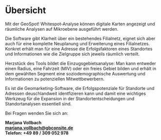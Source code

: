# Übersicht 

Mit der GeoSpot! Whitespot-Analyse können digitale Karten angezeigt und räumliche Analysen auf Mikroebene ausgeführt werden.

Die Software gibt Klarheit über ein bestehendes Filialnetz, eignet sich aber auch für eine komplette Neuplanung und Erweiterung eines Filialnetzes. Konkret erhält man für eine Adresse die Erfolgsfaktoren eines Standortes und Informationen wie die Zielgruppe sich jeweils räumlich verteilt.

Herzstück des Tools bildet die Einzugsgebietsanalyse: Man kann entweder einen Radius, eine Fahrzeit (MIV) oder ein freies Gebiet bilden und erhält in dem gewählten Segment eine soziodemographische Auswertung und Informationen zu potenziellen Mitwettbewerbern.

Es ist die Geomarketing-Software, die Erfolgspotenziale für Standorte und Adressen deuschlandweit identfizieren kann und damit eine wichtiges Werkzeug für die Expansion in der Standortentscheidungen und Standortanalysen essentiell sind.



Bei Fragen wenden Sie sich an:

**Marjana Vollbach<br>
[marjana.vollbach@gbconsite.de](mailto:marjana.vollbach@gbconsite.de)<br>
Telefon: +49 89 / 309 052 978**
